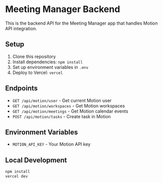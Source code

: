# Meeting Manager Backend

This is the backend API for the Meeting Manager app that handles Motion API integration.

## Setup

1. Clone this repository
2. Install dependencies: `npm install`
3. Set up environment variables in `.env`
4. Deploy to Vercel: `vercel`

## Endpoints

- `GET /api/motion/user` - Get current Motion user
- `GET /api/motion/workspaces` - Get Motion workspaces
- `GET /api/motion/meetings` - Get Motion calendar events
- `POST /api/motion/tasks` - Create task in Motion

## Environment Variables

- `MOTION_API_KEY` - Your Motion API key

## Local Development

```bash
npm install
vercel dev
